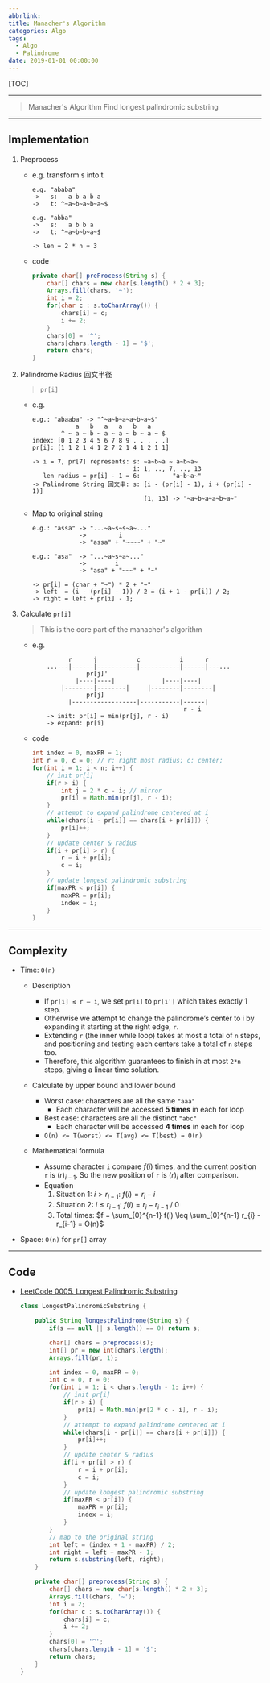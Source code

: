 ```yaml
---
abbrlink: 
title: Manacher's Algorithm
categories: Algo
tags: 
  - Algo
  - Palindrome
date: 2019-01-01 00:00:00
---
```


[TOC]
<!-- toc -->

---

> Manacher's Algorithm
> Find longest palindromic substring

---

## Implementation

1. Preprocess

    - e.g. transform s into t

        ```
        e.g. "ababa"
        ->   s:   a b a b a
        ->   t: ^~a~b~a~b~a~$

        e.g. "abba"
        ->   s:   a b b a
        ->   t: ^~a~b~b~a~$

        -> len = 2 * n + 3
        ```

    - code

        ```java
        private char[] preProcess(String s) {
            char[] chars = new char[s.length() * 2 + 3];
            Arrays.fill(chars, '~');
            int i = 2;
            for(char c : s.toCharArray()) {
                chars[i] = c;
                i += 2;
            }
            chars[0] = '^';
            chars[chars.length - 1] = '$';
            return chars;
        }
        ```

2. Palindrome Radius 回文半径

    > `pr[i]`

    - e.g.

        ```
        e.g.: "abaaba" -> "^~a~b~a~a~b~a~$"
                    a   b   a   a   b   a
                ^ ~ a ~ b ~ a ~ a ~ b ~ a ~ $
        index: [0 1 2 3 4 5 6 7 8 9 . . . . .]
        pr[i]: [1 1 2 1 4 1 2 7 2 1 4 1 2 1 1]
        
        -> i = 7, pr[7] represents: s: ~a~b~a ~ a~b~a~
                                    i: 1, .., 7, .., 13
           len radius = pr[i] - 1 = 6:         "a~b~a~"
        -> Palindrome String 回文串: s: [i - (pr[i] - 1), i + (pr[i] - 1)]
                                       [1, 13] -> "~a~b~a~a~b~a~"
        ```

    - Map to original string

        ```
        e.g.: "assa" -> "...~a~s~s~a~..." 
                     ->         i
                     -> "assa" + "~~~~" + "~"

        e.g.: "asa"  -> "...~a~s~a~..." 
                     ->        i
                     -> "asa" + "~~~" + "~"

        -> pr[i] = (char + "~") * 2 + "~" 
        -> left  = (i - (pr[i] - 1)) / 2 = (i + 1 - pr[i]) / 2;
        -> right = left + pr[i] - 1;
        ```

3. Calculate `pr[i]`

    > This is the core part of the manacher's algorithm

    - e.g.

        ```
                  r      j           c           i      r
            ...---|------|-----------|-----------|------|---...
                       pr[j]'
                    |----|----|             |----|----|
                |--------|--------|     |--------|--------|    
                       pr[j]
                  |------------------|-----------|------|
                                                  r - i
            -> init: pr[i] = min(pr[j], r - i)
            -> expand: pr[i]
        ```

    - code

        ```java
        int index = 0, maxPR = 1;
        int r = 0, c = 0; // r: right most radius; c: center;
        for(int i = 1; i < n; i++) {
            // init pr[i]
            if(r > i) {
                int j = 2 * c - i; // mirror
                pr[i] = Math.min(pr[j], r - i);
            }
            // attempt to expand palindrome centered at i
            while(chars[i - pr[i]] == chars[i + pr[i]]) {
                pr[i]++;
            }
            // update center & radius
            if(i + pr[i] > r) {
                r = i + pr[i];
                c = i;
            }
            // update longest palindromic substring
            if(maxPR < pr[i]) {
                maxPR = pr[i];
                index = i;
            }
        }
        ```

---

## Complexity

- Time: `O(n)`
    - Description
        - If `pr[i] ≤ r – i`, we set `pr[i]` to `pr[i']` which takes exactly 1 step.
        - Otherwise we attempt to change the palindrome’s center to i by expanding it starting at the right edge, `r`.
        - Extending `r` (the inner while loop) takes at most a total of `n` steps, and positioning and testing each centers take a total of `n` steps too.
        - Therefore, this algorithm guarantees to finish in at most `2*n` steps, giving a linear time solution.
    
    - Calculate by upper bound and lower bound
        - Worst case: characters are all the same `"aaa"`
            - Each character will be accessed **5 times** in each for loop
        - Best case: characters are all the distinct `"abc"`
            - Each character will be accessed **4 times** in each for loop
        - `O(n) <= T(worst) <= T(avg) <= T(best) = O(n)`

    - Mathematical formula
        - Assume character `i` compare $f(i)$ times, and the current position `r` is $(r)_{i-1}$. So the new position of `r` is $(r)_{i}$ after comparison.
        - Equation
            1. Situation 1: $i > r_{i-1}$: $f(i) = r_{i} - i$
            2. Situation 2: $i \leq r_{i-1}$: $f(i) = r_{i} - r_{i-1}$ / $0$ 
            3. Total times: $f = \sum_{0}^{n-1} f(i) \leq \sum_{0}^{n-1} r_{i} - r_{i-1} = O(n)$

- Space: `O(n)` for `pr[]` array

---

## Code

- [LeetCode 0005. Longest Palindromic Substring](https://leetcode.com/problems/longest-palindromic-substring/)

    ```java
    class LongestPalindromicSubstring {

        public String longestPalindrome(String s) {
            if(s == null || s.length() == 0) return s;

            char[] chars = preprocess(s);
            int[] pr = new int[chars.length];
            Arrays.fill(pr, 1);

            int index = 0, maxPR = 0;
            int c = 0, r = 0;
            for(int i = 1; i < chars.length - 1; i++) {
                // init pr[i]
                if(r > i) {
                    pr[i] = Math.min(pr[2 * c - i], r - i);
                }
                // attempt to expand palindrome centered at i
                while(chars[i - pr[i]] == chars[i + pr[i]]) {
                    pr[i]++;
                }
                // update center & radius
                if(i + pr[i] > r) {
                    r = i + pr[i];
                    c = i;
                }
                // update longest palindromic substring
                if(maxPR < pr[i]) {
                    maxPR = pr[i];
                    index = i;
                }
            }
            // map to the original string
            int left = (index + 1 - maxPR) / 2;
            int right = left + maxPR - 1;
            return s.substring(left, right);
        }

        private char[] preprocess(String s) {
            char[] chars = new char[s.length() * 2 + 3];
            Arrays.fill(chars, '~');
            int i = 2;
            for(char c : s.toCharArray()) {
                chars[i] = c;
                i += 2;
            }
            chars[0] = '^';
            chars[chars.length - 1] = '$';
            return chars;
        }
    }
    ```
